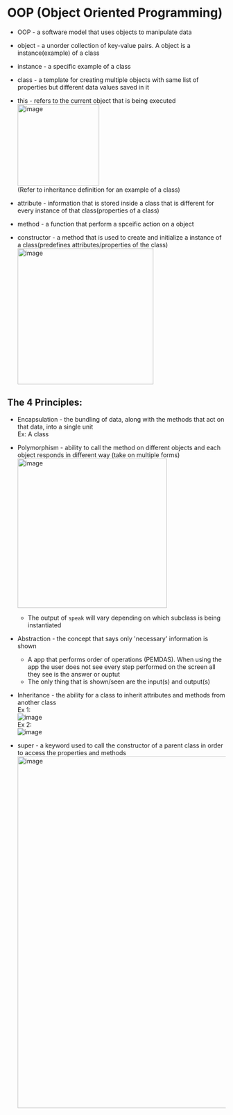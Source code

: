 # OOP (Object Oriented Programming)
* OOP - a software model that uses objects to manipulate data

* object - a unorder collection of key-value pairs. A object is a instance(example) of a class  
* instance - a specific example of a class  
* class - a template for creating multiple objects with same list of properties but different data values saved in it  
* this - refers to the current object that is being executed  
    <img width="188" alt="image" src="https://user-images.githubusercontent.com/69539559/172754701-2f36da5d-4570-4e29-8dec-e29385598ed5.png">  
(Refer to inheritance definition for an example of a class)

* attribute - information that is stored inside a class that is different for every instance  of that class(properties of a class)
  
* method - a function that perform a spceific action on a object
  
* constructor - a method that is used to create and initialize a instance of a class(predefines attributes/properties of the class)   
    <img width="313" alt="image" src="https://user-images.githubusercontent.com/69539559/163294558-928cc18a-a55b-4401-aa3b-a21debbb2757.png">  

## The 4 Principles:
* Encapsulation - the bundling of data, along with the methods that act on that data, into a single unit  
    Ex: A class  

* Polymorphism - ability to call the method on different objects and each object responds in different way (take on multiple forms)  
    <img width="344" alt="image" src="https://user-images.githubusercontent.com/69539559/172285369-04577126-3e96-45d0-887e-981f75d45e60.png">    
    - The output of `speak` will vary depending on which subclass is being instantiated  

* Abstraction - the concept that says only 'necessary' information is shown  
    - A app that performs order of operations (PEMDAS). When using the app the user does not see every step performed on the screen all they see is 
the answer or ouptut  
    - The only thing that is shown/seen are the input(s) and output(s)    

* Inheritance - the ability for a class to inherit attributes and methods from another class  
Ex 1:  
    ![image](https://user-images.githubusercontent.com/69539559/163586932-96f21a80-cfff-4902-a9a9-feece9444a18.png)  
Ex 2:  
    ![image](https://user-images.githubusercontent.com/69539559/163588494-0811d546-0f55-4c33-8939-f2baba50bc3e.png)  

* super - a keyword used to call the constructor of a parent class in order to access the properties and methods  
    <img width="810" alt="image" src="https://user-images.githubusercontent.com/69539559/169442615-334ae6c5-0ea6-4145-b60a-92c58d928df9.png">  
